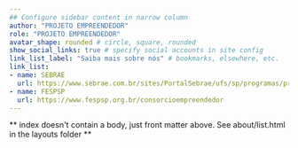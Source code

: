 ```yaml
---
## Configure sidebar content in narrow column
author: "PROJETO EMPREENDEDOR"
role: "PROJETO EMPREENDEDOR"
avatar_shape: rounded # circle, square, rounded
show_social_links: true # specify social accounts in site config
link_list_label: "Saiba mais sobre nós" # bookmarks, elsewhere, etc.
link_list:
- name: SEBRAE
  url: https://www.sebrae.com.br/sites/PortalSebrae/ufs/sp/programas/programa-consorcio-empreendedor,5e3cb13f876f9710VgnVCM100000d701210aRCRD
- name: FESPSP
  url: https://www.fespsp.org.br/consorcioempreendedor
---
```


** index doesn't contain a body, just front matter above.
See about/list.html in the layouts folder **
